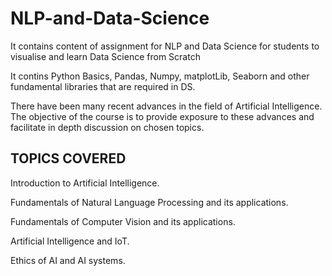 # NLP-and-Data-Science
It contains content of assignment for NLP and Data Science for students to visualise and learn Data Science from Scratch

It contins Python Basics, Pandas, Numpy, matplotLib, Seaborn and other fundamental libraries that are required in DS.


There have been many recent advances in the field of Artificial Intelligence.
The objective of the course is to provide exposure to these advances and facilitate in depth
discussion on chosen topics.

<h2>TOPICS COVERED</h2>

Introduction to Artificial Intelligence.

Fundamentals of Natural Language Processing and its applications.

Fundamentals of Computer Vision and its applications.

Artificial Intelligence and IoT.

Ethics of AI and AI systems.
